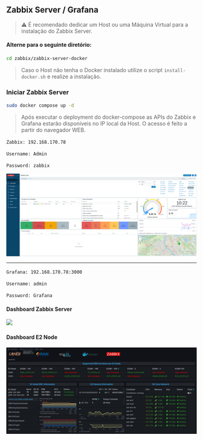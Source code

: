 ## Zabbix Server / Grafana

> ⚠️ É recomendado dedicar um Host ou uma Máquina Virtual para a instalação do Zabbix Server.

#### Alterne para o seguinte diretório:

```bash
cd zabbix/zabbix-server-docker
```

> Caso o Host não tenha o Docker instalado utilize o script `install-docker.sh` e realize a instalação.

### Iniciar Zabbix Server

```bash
sudo docker compose up -d
```

> Após executar o deployment do docker-compose as APIs do Zabbix e Grafana estarão disponíveis no IP local da Host. O acesso é feito a partir do navegador WEB.


`Zabbix: 192.168.170.78`

`Username: Admin`

`Password: zabbix`

<img src="https://raw.githubusercontent.com/PauloBigooD/O-RAN_Monitoring/refs/heads/main/figs/Zabbix_API.png">

---

`Grafana: 192.168.170.78:3000`

`Username: admin`

`Password: Grafana`

#### Dashboard Zabbix Server
<img src="https://raw.githubusercontent.com/PauloBigooD/O-RAN_Monitoring/refs/heads/main/figs/Dashboard_Zabbix-Server.png">

#### Dashboard E2 Node
<img src="https://raw.githubusercontent.com/PauloBigooD/O-RAN_Monitoring/refs/heads/main/figs/Dashboard.png">

